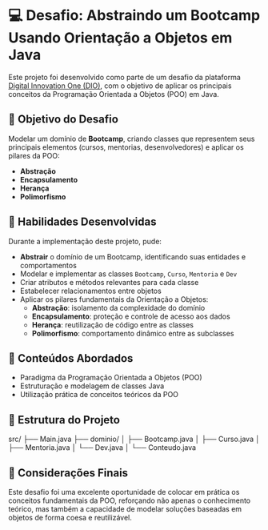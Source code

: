 # 💻 Desafio: Abstraindo um Bootcamp Usando Orientação a Objetos em Java

Este projeto foi desenvolvido como parte de um desafio da plataforma [Digital Innovation One (DIO)](https://web.digitalinnovation.one/), com o objetivo de aplicar os principais conceitos da Programação Orientada a Objetos (POO) em Java.

## 🧠 Objetivo do Desafio

Modelar um domínio de **Bootcamp**, criando classes que representem seus principais elementos (cursos, mentorias, desenvolvedores) e aplicar os pilares da POO:

- **Abstração**
- **Encapsulamento**
- **Herança**
- **Polimorfismo**

## 🚀 Habilidades Desenvolvidas

Durante a implementação deste projeto, pude:

- **Abstrair** o domínio de um Bootcamp, identificando suas entidades e comportamentos
- Modelar e implementar as classes `Bootcamp`, `Curso`, `Mentoria` e `Dev`
- Criar atributos e métodos relevantes para cada classe
- Estabelecer relacionamentos entre objetos
- Aplicar os pilares fundamentais da Orientação a Objetos:
  - **Abstração**: isolamento da complexidade do domínio
  - **Encapsulamento**: proteção e controle de acesso aos dados
  - **Herança**: reutilização de código entre as classes
  - **Polimorfismo**: comportamento dinâmico entre as subclasses

## 🧩 Conteúdos Abordados

- Paradigma da Programação Orientada a Objetos (POO)
- Estruturação e modelagem de classes Java
- Utilização prática de conceitos teóricos da POO

## 📂 Estrutura do Projeto

src/
├── Main.java
├── dominio/
│ ├── Bootcamp.java
│ ├── Curso.java
│ ├── Mentoria.java
│ └── Dev.java
│ └── Conteudo.java


## 📌 Considerações Finais

Este desafio foi uma excelente oportunidade de colocar em prática os conceitos fundamentais da POO, reforçando não apenas o conhecimento teórico, mas também a capacidade de modelar soluções baseadas em objetos de forma coesa e reutilizável.